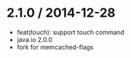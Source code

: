 
2.1.0 / 2014-12-28
==================

  * feat(touch): support touch command
  * java.io 2.0.0
  * fork for memcached-flags
